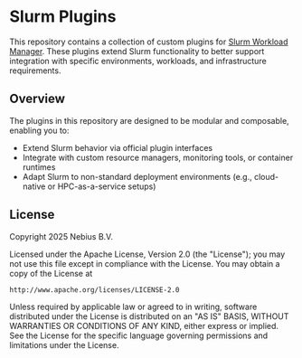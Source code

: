 # Slurm Plugins

This repository contains a collection of custom plugins for [Slurm Workload Manager](https://slurm.schedmd.com/). These plugins extend Slurm functionality to better support integration with specific environments, workloads, and infrastructure requirements.

## Overview

The plugins in this repository are designed to be modular and composable, enabling you to:

- Extend Slurm behavior via official plugin interfaces
- Integrate with custom resource managers, monitoring tools, or container runtimes
- Adapt Slurm to non-standard deployment environments (e.g., cloud-native or HPC-as-a-service setups)

## License

Copyright 2025 Nebius B.V.

Licensed under the Apache License, Version 2.0 (the "License");
you may not use this file except in compliance with the License.
You may obtain a copy of the License at

    http://www.apache.org/licenses/LICENSE-2.0

Unless required by applicable law or agreed to in writing, software
distributed under the License is distributed on an "AS IS" BASIS,
WITHOUT WARRANTIES OR CONDITIONS OF ANY KIND, either express or implied.
See the License for the specific language governing permissions and
limitations under the License.
